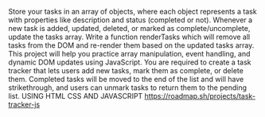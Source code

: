   Store your tasks in an array of objects, where each object represents a task with properties like description and status (completed or not).
  Whenever a new task is added, updated, deleted, or marked as complete/uncomplete, update the tasks array. Write a function renderTasks which will remove all tasks from the DOM and re-render them based on the updated tasks array.
  This project will help you practice array manipulation, event handling, and dynamic DOM updates using JavaScript.
  You are required to create a task tracker that lets users add new tasks, mark them as complete, or delete them.
  Completed tasks will be moved to the end of the list and will have strikethrough, and users can unmark tasks to return them to the pending list.
  USING HTML CSS AND JAVASCRIPT
  https://roadmap.sh/projects/task-tracker-js
